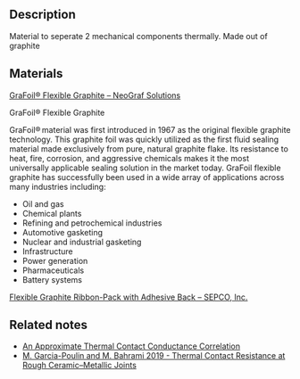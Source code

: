 
## Description 
Material to seperate 2 mechanical components thermally. Made out of graphite

## Materials
[GraFoil® Flexible Graphite – NeoGraf Solutions](https://www.neograf.com/products/gaskets-sealants/grafoil-flexible-graphite/)

GraFoil® Flexible Graphite

GraFoil® material was first introduced in 1967 as the original flexible graphite technology. This graphite foil was quickly utilized as the first fluid sealing material made exclusively from pure, natural graphite flake. Its resistance to heat, fire, corrosion, and aggressive chemicals makes it the most universally applicable sealing solution in the market today. GraFoil flexible graphite has successfully been used in a wide array of applications across many industries including:

- Oil and gas
- Chemical plants
- Refining and petrochemical industries
- Automotive gasketing
- Nuclear and industrial gasketing
- Infrastructure
- Power generation
- Pharmaceuticals
- Battery systems

[Flexible Graphite Ribbon-Pack with Adhesive Back – SEPCO, Inc.](https://www.sepco.com/products/gasketing-materials/flexible-graphite-ribbon-pack-with-adhesive-back/)

## Related notes
- [An Approximate Thermal Contact Conductance Correlation](../../../3RESOURCES/ATTACHMENTS/An%20Approximate%20Thermal%20Contact%20Conductance%20Correlation.pdf)
- [M. Garcia-Poulin and M. Bahrami 2019 - Thermal Contact Resistance at Rough Ceramic–Metallic Joints](../../../3RESOURCES/ATTACHMENTS/M.%20Garcia-Poulin%20and%20M.%20Bahrami%202019%20-%20Thermal%20Contact%20Resistance%20at%20Rough%20Ceramic–Metallic%20Joints.pdf)
